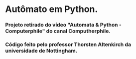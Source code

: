 # Autômato em Python.

### Projeto retirado do vídeo "Automata & Python - Computerphile" do canal Computherphile.
### Código feito pelo professor Thorsten Altenkirch da universidade de Nottingham.
